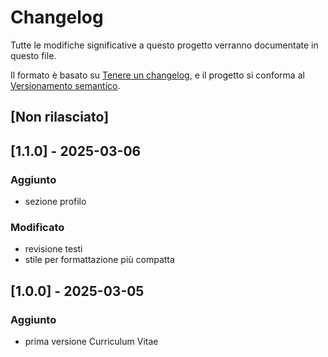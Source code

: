 # Changelog

Tutte le modifiche significative a questo progetto verranno documentate in questo file.

Il formato è basato su [Tenere un changelog](https://keepachangelog.com/en/1.0.0/),
e il progetto si conforma al [Versionamento semantico](https://semver.org/spec/v2.0.0.html).

## [Non rilasciato]

## [1.1.0] - 2025-03-06

### Aggiunto

- sezione profilo

### Modificato

- revisione testi
- stile per formattazione più compatta

## [1.0.0] - 2025-03-05

### Aggiunto

- prima versione Curriculum Vitae